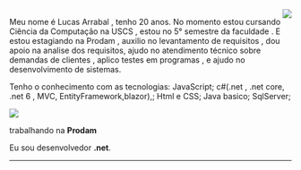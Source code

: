 <img align='right' src="https://github-readme-stats.vercel.app/api?username=iuricode&show_icons=true&title_color=783c00&text_color=af552e&icon_color=783c00&bg_color=f8efd4&cache_seconds=2300">

Meu nome é Lucas Arrabal , tenho 20 anos. No momento estou cursando Ciência da Computação na USCS , estou no 5° semestre da faculdade . E estou estagiando na Prodam , auxilio no levantamento de requisitos , dou apoio na analise dos requisitos, ajudo no atendimento técnico sobre demandas de clientes , aplico testes em programas , e ajudo no desenvolvimento de sistemas.

Tenho o conhecimento com as tecnologias: JavaScript;
c#(.net , .net core, .net 6 , MVC, EntityFramework,blazor),;
Html e CSS;
Java basico;
SqlServer;


<img src="https://img.shields.io/static/v1?label=Overview&message=LucasArrabal&color=f8efd4&style=for-the-badge&logo=GitHub">

<p>

trabalhando na **Prodam**<br/>

Eu sou desenvolvedor **.net**.


</p>
<hr>
